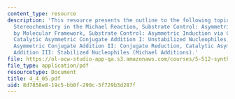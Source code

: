 ```yaml
---
content_type: resource
description: 'This resource presents the outline to the following topics: Intrinisic
  Stereochemistry in the Michael Reaction, Substrate Control: Asymmetric Induction
  by Molecular Framework, Substrate Control: Asymmetric Induction via Chiral Auxiliaries,
  Catalytic Asymmetric Conjugate Addition I: Unstabilized Nucleophiles, Catalytic
  Asymmetric Conjugate Addition II: Conjugate Reduction, Catalytic Asymmetric Conjugate
  Addition III: Stabilized Nucleophiles (Michael Additions).'
file: https://ol-ocw-studio-app-qa.s3.amazonaws.com/courses/5-512-synthetic-organic-chemistry-ii-spring-2005/8d7858e819c5bb0f290c5f729b3d287f_4_4_05.pdf
file_type: application/pdf
resourcetype: Document
title: 4_4_05.pdf
uid: 8d7858e8-19c5-bb0f-290c-5f729b3d287f
---
```

